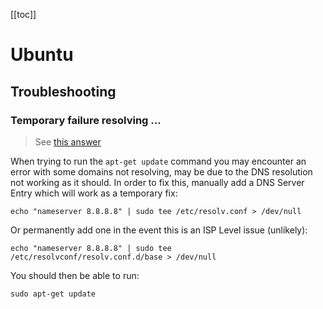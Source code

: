 [[toc]]

# Ubuntu

## Troubleshooting

### Temporary failure resolving ...

> See [this answer](https://askubuntu.com/questions/91543/apt-get-update-fails-to-fetch-files-temporary-failure-resolving-error)

When trying to run the `apt-get update` command you may encounter an error with some domains not resolving, may be due to the DNS resolution not working as it should. In order to fix this, manually add a DNS Server Entry which will work as a temporary fix:

```
echo "nameserver 8.8.8.8" | sudo tee /etc/resolv.conf > /dev/null
```

Or permanently add one in the event this is an ISP Level issue (unlikely):

```
echo "nameserver 8.8.8.8" | sudo tee /etc/resolvconf/resolv.conf.d/base > /dev/null
```

You should then be able to run:

```
sudo apt-get update
```
